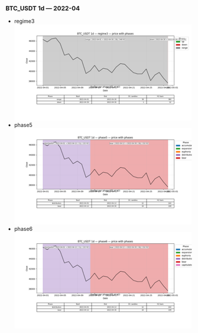 ### BTC_USDT 1d — 2022-04

- regime3
![BTC_USDT_1d_regime3_2022-04_phase_price.png](outputs/fourier/phase_monthly/BTC_USDT/1d/2022/2022-04/BTC_USDT_1d_regime3_2022-04_phase_price.png)
- phase5
![BTC_USDT_1d_phase5_2022-04_phase_price.png](outputs/fourier/phase_monthly/BTC_USDT/1d/2022/2022-04/BTC_USDT_1d_phase5_2022-04_phase_price.png)
- phase6
![BTC_USDT_1d_phase6_2022-04_phase_price.png](outputs/fourier/phase_monthly/BTC_USDT/1d/2022/2022-04/BTC_USDT_1d_phase6_2022-04_phase_price.png)